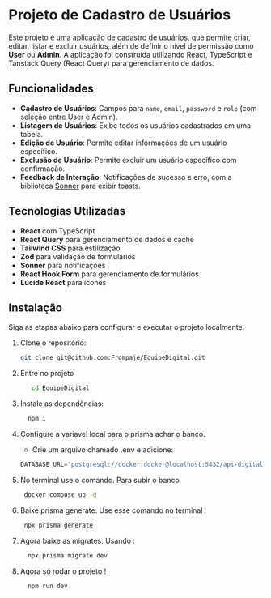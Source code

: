 # Projeto de Cadastro de Usuários

Este projeto é uma aplicação de cadastro de usuários, que permite criar, editar, listar e excluir usuários, além de definir o nível de permissão como **User** ou **Admin**. A aplicação foi construída utilizando React, TypeScript e Tanstack Query (React Query) para gerenciamento de dados.

## Funcionalidades

- **Cadastro de Usuários**: Campos para `name`, `email`, `password` e `role` (com seleção entre User e Admin).
- **Listagem de Usuários**: Exibe todos os usuários cadastrados em uma tabela.
- **Edição de Usuário**: Permite editar informações de um usuário específico.
- **Exclusão de Usuário**: Permite excluir um usuário específico com confirmação.
- **Feedback de Interação**: Notificações de sucesso e erro, com a biblioteca [Sonner](https://sonner.dev/) para exibir toasts.

## Tecnologias Utilizadas

- **React** com TypeScript
- **React Query** para gerenciamento de dados e cache
- **Tailwind CSS** para estilização
- **Zod** para validação de formulários
- **Sonner** para notificações
- **React Hook Form** para gerenciamento de formulários
- **Lucide React** para ícones

## Instalação

Siga as etapas abaixo para configurar e executar o projeto localmente.

1. Clone o repositório:
   ```bash
   git clone git@github.com:Frompaje/EquipeDigital.git
   ```
 2. Entre no projeto 
    ```bash
       cd EquipeDigital
    ```
 3. Instale as dependências:
    ```bash
      npm i
    ```
 3. Configure a variavel local para o prisma achar o banco.
      - Crie um arquivo chamado .env e adicione: 
      ```ts
      DATABASE_URL="postgresql://docker:docker@localhost:5432/api-digital?schema=public"
      ```
 4. No terminal use o comando. Para subir o banco 
    ```bash
     docker compose up -d
    ```

5. Baixe prisma generate. Use esse comando no terminal
    ```bash
     npx prisma generate
    ```
6. Agora baixe as migrates. Usando :
   ```bash
     npx prisma migrate dev 
    ```

7. Agora só rodar o projeto !
     ```bash
       npm run dev
     ```

